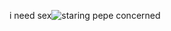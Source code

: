 i need sex![staring pepe concerned](https://github.com/oatzs/sex/assets/110140678/a0776991-6ef9-41a5-8507-0df3b72d6206)

